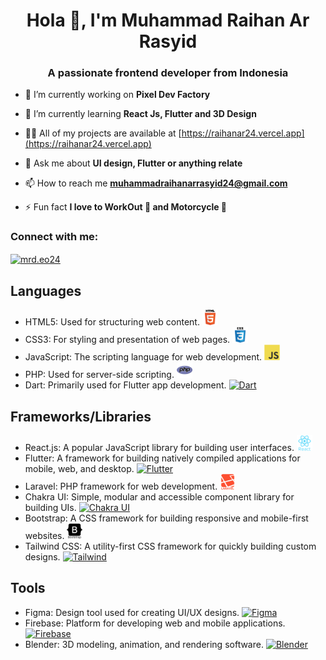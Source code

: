 <h1 align="center">Hola 👋, I'm Muhammad Raihan Ar Rasyid</h1>
<h3 align="center">A passionate frontend developer from Indonesia</h3>

- 🤯 I’m currently working on **Pixel Dev Factory**

- 🌱 I’m currently learning **React Js, Flutter and 3D Design**

- 👨‍💻 All of my projects are available at [https://raihanar24.vercel.app](https://raihanar24.vercel.app)

- 💬 Ask me about **UI design, Flutter or anything relate**

- 📫 How to reach me **muhammadraihanarrasyid24@gmail.com**

- ⚡ Fun fact **I love to WorkOut 💪 and Motorcycle 🛵**

<h3 align="left">Connect with me:</h3>
<p align="left">
<a href="https://instagram.com/mrd.eo24" target="blank"><img align="center" src="https://raw.githubusercontent.com/rahuldkjain/github-profile-readme-generator/master/src/images/icons/Social/instagram.svg" alt="mrd.eo24" height="30" width="40" /></a>
</p>

## Languages
- HTML5: Used for structuring web content. <a href="https://www.w3.org/html/" target="_blank" rel="noreferrer"><img src="https://raw.githubusercontent.com/devicons/devicon/master/icons/html5/html5-original-wordmark.svg" alt="HTML5" width="25" height="25"/></a>
- CSS3: For styling and presentation of web pages. <a href="https://www.w3schools.com/css/" target="_blank" rel="noreferrer"><img src="https://raw.githubusercontent.com/devicons/devicon/master/icons/css3/css3-original-wordmark.svg" alt="CSS3" width="25" height="25"/></a>
- JavaScript: The scripting language for web development. <a href="https://developer.mozilla.org/en-US/docs/Web/JavaScript" target="_blank" rel="noreferrer"><img src="https://raw.githubusercontent.com/devicons/devicon/master/icons/javascript/javascript-original.svg" alt="JavaScript" width="25" height="25"/></a>
- PHP: Used for server-side scripting. <a href="https://www.php.net" target="_blank" rel="noreferrer"><img src="https://raw.githubusercontent.com/devicons/devicon/master/icons/php/php-original.svg" alt="PHP" width="25" height="25"/></a>
- Dart: Primarily used for Flutter app development. <a href="https://dart.dev" target="_blank" rel="noreferrer"><img src="https://www.vectorlogo.zone/logos/dartlang/dartlang-icon.svg" alt="Dart" width="25" height="25"/></a>

## Frameworks/Libraries
- React.js: A popular JavaScript library for building user interfaces. <a href="https://reactjs.org/" target="_blank" rel="noreferrer"><img src="https://raw.githubusercontent.com/devicons/devicon/master/icons/react/react-original-wordmark.svg" alt="React" width="25" height="25"/></a>
- Flutter: A framework for building natively compiled applications for mobile, web, and desktop. <a href="https://flutter.dev" target="_blank" rel="noreferrer"><img src="https://www.vectorlogo.zone/logos/flutterio/flutterio-icon.svg" alt="Flutter" width="25" height="25"/></a>
- Laravel: PHP framework for web development. <a href="https://laravel.com/" target="_blank" rel="noreferrer"><img src="https://raw.githubusercontent.com/devicons/devicon/master/icons/laravel/laravel-plain-wordmark.svg" alt="Laravel" width="25" height="25"/></a>
- Chakra UI: Simple, modular and accessible component library for building UIs. <a href="https://chakra-ui.com/" target="_blank" rel="noreferrer"><img src="https://avatars.githubusercontent.com/u/54212428?s=200&v=4" alt="Chakra UI" width="25" height="25"/></a>
- Bootstrap: A CSS framework for building responsive and mobile-first websites. <a href="https://getbootstrap.com" target="_blank" rel="noreferrer"><img src="https://raw.githubusercontent.com/devicons/devicon/master/icons/bootstrap/bootstrap-plain-wordmark.svg" alt="Bootstrap" width="25" height="25"/></a>
- Tailwind CSS: A utility-first CSS framework for quickly building custom designs. <a href="https://tailwindcss.com/" target="_blank" rel="noreferrer"><img src="https://www.vectorlogo.zone/logos/tailwindcss/tailwindcss-icon.svg" alt="Tailwind" width="25" height="25"/></a>

## Tools
- Figma: Design tool used for creating UI/UX designs. <a href="https://www.figma.com/" target="_blank" rel="noreferrer"><img src="https://www.vectorlogo.zone/logos/figma/figma-icon.svg" alt="Figma" width="25" height="25"/></a>
- Firebase: Platform for developing web and mobile applications. <a href="https://firebase.google.com/" target="_blank" rel="noreferrer"><img src="https://www.vectorlogo.zone/logos/firebase/firebase-icon.svg" alt="Firebase" width="25" height="25"/></a>
- Blender: 3D modeling, animation, and rendering software. <a href="https://www.blender.org/" target="_blank" rel="noreferrer"><img src="https://download.blender.org/branding/community/blender_community_badge_white.svg" alt="Blender" width="25" height="25"/></a>






